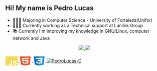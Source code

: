## Hi! My name is Pedro Lucas


- 👨🏻‍🎓 Majoring in Computer Science - University of Fortaleza(Unifor)
- 👨🏻‍💻 Currently working as a Technical support at Lanlink Group
- 📚 Currently I'm improving my knowledge in GNU/Linux, computer network and Java

<div align="center">
  <a href="https://github.com/pedro-lucas-dias-freitas">
  <img height="180em" src="https://github-readme-stats.vercel.app/api?username=pedro-lucas-dias-freitas&show_icons=true&theme=dark&include_all_commits=true&count_private=true"/>
  <img height="180em" src="https://github-readme-stats.vercel.app/api/top-langs/?username=pedro-lucas-dias-freitas&layout=compact&langs_count=7&theme=dark"/>
</div>
<div style="display: inline_block"><br>
  <img align="center" alt="PedroLucas-Js" height="30" width="40" src="https://raw.githubusercontent.com/devicons/devicon/master/icons/javascript/javascript-plain.svg">
  <img align="center" alt="PedroLucas-HTML" height="30" width="40" src="https://raw.githubusercontent.com/devicons/devicon/master/icons/html5/html5-original.svg">
  <img align="center" alt="PedroLucas-CSS" height="30" width="40" src="https://raw.githubusercontent.com/devicons/devicon/master/icons/css3/css3-original.svg">
  <img align = "center" alt = "PedroLucas-C" height = "30" width = "40" src="https://cdn.jsdelivr.net/gh/devicons/devicon/icons/c/c-original.svg" />
</div>
<div>
  <!-- 
  Instagram
  Whatsapp
  Discord
  Gmail
  -->
</div>

